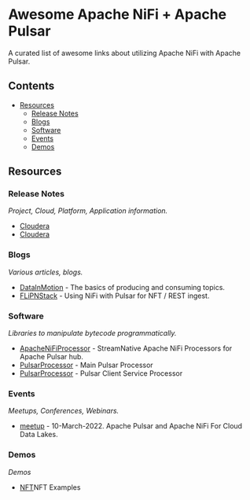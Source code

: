 # Awesome Apache NiFi + Apache Pulsar


A curated list of awesome links about utilizing Apache NiFi with Apache Pulsar.

## Contents

- [Resources](#resources)
  - [Release Notes](#release-notes)
  - [Blogs](#blogs)
  - [Software](#software)
  - [Events](#events)
  - [Demos](#demos)

## Resources

### Release Notes

_Project, Cloud, Platform, Application information._

- [Cloudera](https://docs.cloudera.com/cdf-datahub/7.2.14/release-notes/topics/cdf-datahub-whats-new-flow-management.html)
- [Cloudera](https://docs.cloudera.com/cdf-datahub/7.2.14/release-notes/topics/cdf-datahub-supported-partner-components.html)

### Blogs

_Various articles, blogs._

- [DataInMotion](https://www.datainmotion.dev/2021/11/producing-and-consuming-pulsar-messages.html) - The basics of producing and consuming topics.
- [FLiPNStack](https://medium.com/@tspann/streaming-nft-analytics-with-apache-nifi-and-apache-pulsar-flipn-stack-6c1d944d1087) - Using NiFi with Pulsar for NFT / REST ingest.

### Software

_Libraries to manipulate bytecode programmatically._

- [ApacheNiFiProcessor](https://streamnative.io/apache-nifi-connector/) - StreamNative Apache NiFi Processors for Apache Pulsar hub.
- [PulsarProcessor](https://repo1.maven.org/maven2/io/streamnative/connectors/nifi-pulsar-nar/1.15.2/) - Main Pulsar Processor
- [PulsarProcessor](https://repo1.maven.org/maven2/io/streamnative/connectors/nifi-pulsar-client-service-nar/1.15.2/) - Pulsar Client Service Processor

### Events

_Meetups, Conferences, Webinars._

- [meetup](https://www.meetup.com/SF-Bay-Area-Apache-Pulsar-Meetup/events/283837999/) - 10-March-2022.  Apache Pulsar and Apache NiFi For Cloud Data Lakes.

### Demos

_Demos_

- [NFT](https://github.com/tspannhw/FLiPN-NFT)NFT Examples

